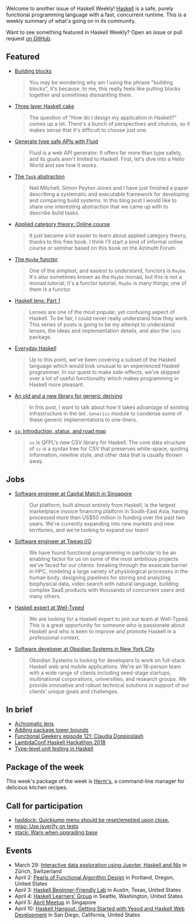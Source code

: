 <!-- 2018-03-29 -->

Welcome to another issue of Haskell Weekly!
[Haskell](https://www.haskell.org) is a safe, purely functional programming language with a fast, concurrent runtime.
This is a weekly summary of what's going on in its community.

Want to see something featured in Haskell Weekly?
Open an issue or pull request [on GitHub](https://github.com/haskellweekly/haskellweekly.github.io).

## Featured

-   [Building blocks](https://icidasset.com/writings/building-blocks/)

    > You may be wondering why am I using the phrase "building blocks", it's because, to me, this really feels like putting blocks together and sometimes dismantling them.

-   [Three layer Haskell cake](https://www.parsonsmatt.org/2018/03/22/three_layer_haskell_cake.html)

    > The question of "How do I design my application in Haskell?" comes up a lot. There's a bunch of perspectives and choices, so it makes sense that it's difficult to choose just one.

-   [Generate type safe APIs with Fluid](http://jxv.io/blog/2018-03-23-Generate-Typesafe-APIs-with-Fluid-Pt1.html)

    > Fluid is a web API generator. It offers far more than type safety, and its goals aren't limited to Haskell. First, let's dive into a Hello World and see how it works.

-   [The `Task` abstraction](https://blogs.ncl.ac.uk/andreymokhov/the-task-abstraction/)

    > Neil Mitchell, Simon Peyton Jones and I have just finished a paper describing a systematic and executable framework for developing and comparing build systems. In this blog post I would like to share one interesting abstraction that we came up with to describe build tasks.

-   [Applied category theory: Online course](https://johncarlosbaez.wordpress.com/2018/03/26/seven-sketches-in-compositionality/)

    > It just became a lot easier to learn about applied category theory, thanks to this free book. I think I'll start a kind of informal online course or seminar based on this book on the Azimuth Forum.

-   [The `Maybe` functor](http://blog.ploeh.dk/2018/03/26/the-maybe-functor/)

    > One of the simplest, and easiest to understand, functors is `Maybe`. It's also sometimes known as the `Maybe` monad, but this is not a monad tutorial; it's a functor tutorial. `Maybe` is many things; one of them is a functor.

-   [Haskell lens: Part 1](https://namc.in/2018-03-26-lenses-part-1)

    > Lenses are one of the most popular, yet confusing aspect of Haskell. To be fair, I could never really understand how they work. This series of posts is going to be my attempt to understand lenses, the ideas and implementation details, and also the `lens` package.

-   [Everyday Haskell](https://whatthefunctional.wordpress.com/2018/03/27/everyday-haskell/)

    > Up to this point, we've been covering a subset of the Haskell language which would look unusual to an experienced Haskell programmer. In our quest to make side-effects, we've skipped over a lot of useful functionality which makes programming in Haskell more pleasant.

-   [An old and a new library for generic deriving](https://blog.poisson.chat/posts/2018-03-28-generic-data.html)

    > In this post, I want to talk about how it takes advantage of existing infrastructure in the `GHC.Generics` module to condense some of these generic implementations to one-liners.

-   [`sv`: Introduction, status, and road map](https://blog.qfpl.io/posts/sv/status-roadmap/)

    > `sv` is QFPL's new CSV library for Haskell. The core data structure of `sv` is a syntax tree for CSV that preserves white-space, quoting information, newline style, and other data that is usually thrown away.

## Jobs

-   [Software engineer at Capital Match in Singapore](https://functionaljobs.com/jobs/9075-software-engineer-haskell-full-stack-singapore-on-site-at-capital-match)

    > Our platform, built almost entirely from Haskell, is the largest marketplace invoice financing platform in South-East Asia, having processed more than US$50 million in funding over the past two years. We're currently expanding into new markets and new territories, and we're looking to expand our team!

-   [Software engineer at Tweag I/O](https://www.tweag.io/posts/2018-03-29-we-are-hiring-swe.html)

    > We have found functional programming in particular to be an enabling factor for us on some of the most ambitious projects we've faced for our clients: breaking through the exascale barrier in HPC, modeling a large variety of physiological processes in the human body, designing pipelines for storing and analyzing biophysical data, video search with natural language, building complex SaaS products with thousands of concurrent users and many others.

-   [Haskell expert at Well-Typed](http://www.well-typed.com/blog/2018/03/haskell-development-job-with-well-typed/)

    > We are looking for a Haskell expert to join our team at Well-Typed. This is a great opportunity for someone who is passionate about Haskell and who is keen to improve and promote Haskell in a professional context.

-   [Software developer at Obsidian Systems in New York City](https://np.reddit.com/r/haskell/comments/86cg1u/jobs_obsidian_systems_is_hiring/)

    > Obsidian Systems is looking for developers to work on full-stack Haskell web and mobile applications. We're an 18-person team with a wide range of clients including seed-stage startups, multinational corporations, universities, and research groups. We provide innovative and robust technical solutions in support of our clients' unique goals and challenges.

## In brief

-   [Achromatic lens](http://oleg.fi/gists/posts/2018-03-28-achromatic-lens.html)
-   [Adding package lower bounds](https://neilmitchell.blogspot.com/2018/03/adding-package-lower-bounds.html)
-   [Functional Geekery episode 121: Claudia Doppioslash](https://www.functionalgeekery.com/episode-121-claudia-doppioslash/)
-   [LambdaConf Haskell Hackathon 2018](https://www.snoyman.com/blog/2018/03/lambdaconf-haskell-hackathon-2018)
-   [Type-level unit testing in Haskell](https://jship.github.io/posts/2018-03-21-type-level-unit-testing-in-haskell.html)

## Package of the week

This week's package of the week is [Herm's](https://github.com/JackKiefer/herms/tree/5898e8cbd2e304223c2dadcfb5b154ab7b57b10a),
a command-line manager for delicious kitchen recipes.

## Call for participation

-   [haddock: Quickjump menu should be reset/emptied upon close.](https://github.com/haskell/haddock/issues/781)
-   [miso: Use jsverify on tests](https://github.com/dmjio/miso/issues/387)
-   [stack: Warn when upgrading base](https://github.com/commercialhaskell/stack/issues/3940)

## Events

-   March 29: [Interactive data exploration using Jupyter, Haskell and Nix](https://www.meetup.com/HaskellerZ/events/248510184/) in Z&#xfc;rich, Switzerland
-   April 2: [Pearls of Functional Algorithm Design](https://www.meetup.com/Portland-Functional-Programming-Study-Group/events/249170233/) in Portland, Oregon, United States
-   April 3: [Haskell Beginner-Friendly Lab](https://www.meetup.com/ATX-Haskell/events/248710128/) in Austin, Texas, United States
-   April 4: [Haskell Learners' Group](https://www.meetup.com/SEAHUG/events/248518909/) in Seattle, Washington, United States
-   April 5: [April Meetup](https://www.meetup.com/HASKELL-SG/events/248176854/) in Singapore
-   April 10: [Haskell Hangout: Getting Started with Yesod and Haskell Web Development](https://www.meetup.com/Haskell-Hangout/events/248547064/) in San Diego, California, United States
